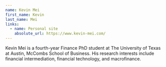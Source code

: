 ```yaml
---
name: Kevin Mei
first_name: Kevin
last_name: Mei
links:
  - name: Personal site
    absolute_url: https://www.kevin-mei.com/
---
```


Kevin Mei is a fourth-year Finance PhD student at The University of Texas at Austin, McCombs School of Business. His research interests include financial intermediation, financial technology, and macrofinance. 